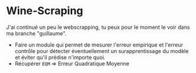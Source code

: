 # Wine-Scraping

J'ai continué un peu le webscrapping, tu peux pour le moment le voir dans ma branche "guillaume".

- Faire un module qui permet de mesurer l'erreur empirique et l'erreur contrôle pour détecter éventuellement un surapprentissage du modèle et éviter qu'il prédise n'importe quoi.
- Récupérer `EQM` $\Rightarrow$ Erreur Quadratique Moyenne
